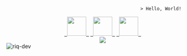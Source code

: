 ```
                                                 > Hello, World!
```
<div align="center">
<a href="https://www.linkedin.com/in/riq-dev"><code> <img width="50px" src="https://user-images.githubusercontent.com/76833081/129075769-ef824aa0-4fb4-4097-a921-e44655c228ca.png"> </code></a>
<a href="https://programathor.com.br/users/114493/"><code> <img width="50px" src="https://github.com/riq-dev/Icons/blob/main/icons/programathork.png?raw=true"> </code></a>
<a href="mailto:luis.riq.henrique@gmail.com"><code> <img width="50px" src="https://github.com/riq-dev/Icons/blob/main/icons/gmail.png?raw=true"> </code></a>
</div>
<div align="center">
<img src="https://github-readme-stats-anuraghazra1.vercel.app/api/top-langs/?username=riq-dev&layout=compact&theme=gotham&hide_title=true"/></a>
</div>
<img src="https://komarev.com/ghpvc/?username=riq-dev" alt="riq-dev" /> 

